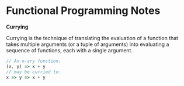 # Functional Programming Notes


**Currying**

Currying is the technique of translating the evaluation of a function that
takes multiple arguments (or a tuple of arguments) into evaluating a sequence
of functions, each with a single argument.

```js
// An n-ary function:
(x, y) => x + y
// may be curried to:
x => y => x + y
```
